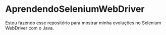 # AprendendoSeleniumWebDriver
Estou fazendo esse repositório para mostrar minha evoluções no Selenium WebDriver com o Java.
